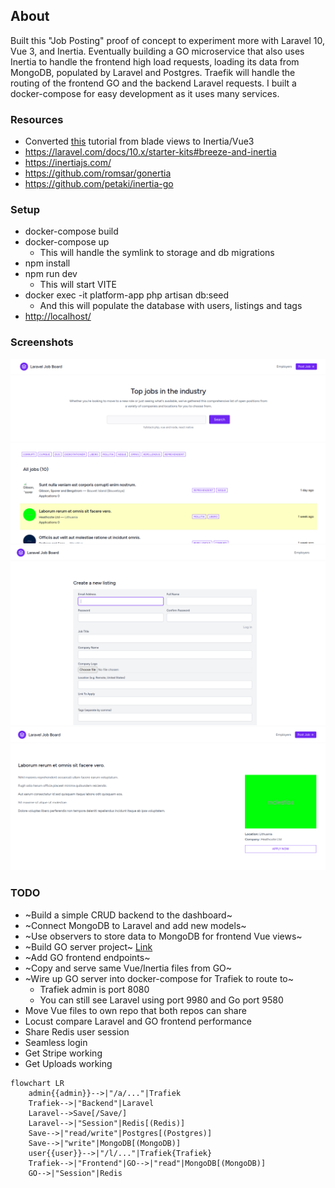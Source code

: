 ## About 

Built this "Job Posting" proof of concept to experiment more with Laravel 10, Vue 3, and Inertia. Eventually building a GO microservice that also uses Inertia to handle the frontend high load requests, loading its data from MongoDB, populated by Laravel and Postgres. Traefik will handle the routing of the frontend GO and the backend Laravel requests. I built a docker-compose for easy development as it uses many services.

### Resources
- Converted [this](https://www.youtube.com/playlist?list=PL36CGZHZJqsWs907QwJrWSbN2g2NNPn6w) tutorial from blade views to Inertia/Vue3 
- https://laravel.com/docs/10.x/starter-kits#breeze-and-inertia
- https://inertiajs.com/
- https://github.com/romsar/gonertia
- https://github.com/petaki/inertia-go

### Setup
- docker-compose build
- docker-compose up
  - This will handle the symlink to storage and db migrations
- npm install
- npm run dev
  - This will start VITE
- docker exec -it platform-app php artisan db:seed
  - And this will populate the database with users, listings and tags
- [http://localhost/](http://localhost/)

### Screenshots
![](./readme/list.png)
![](./readme/create.png)
![](./readme/view.png)

### TODO
- ~Build a simple CRUD backend to the dashboard~
- ~Connect MongoDB to Laravel and add new models~
- ~Use observers to store data to MongoDB for frontend Vue views~
- ~Build GO server project~ [Link](https://github.com/MonkoftheFunk/Job-Post-FE)
- ~Add GO frontend endpoints~
- ~Copy and serve same Vue/Inertia files from GO~
- ~Wire up GO server into docker-compose for Trafiek to route to~
  - Trafiek admin is port 8080
  - You can still see Laravel using port 9980 and Go port 9580
- Move Vue files to own repo that both repos can share
- Locust compare Laravel and GO frontend performance
- Share Redis user session
- Seamless login
- Get Stripe working
- Get Uploads working

```mermaid
flowchart LR
    admin{{admin}}-->|"/a/..."|Trafiek
    Trafiek-->|"Backend"|Laravel
    Laravel-->Save[/Save/]
    Laravel-->|"Session"|Redis[(Redis)]
    Save-->|"read/write"|Postgres[(Postgres)]
    Save-->|"write"|MongoDB[(MongoDB)]
    user{{user}}-->|"/l/..."|Trafiek{Trafiek}
    Trafiek-->|"Frontend"|GO-->|"read"|MongoDB[(MongoDB)]
    GO-->|"Session"|Redis
```
